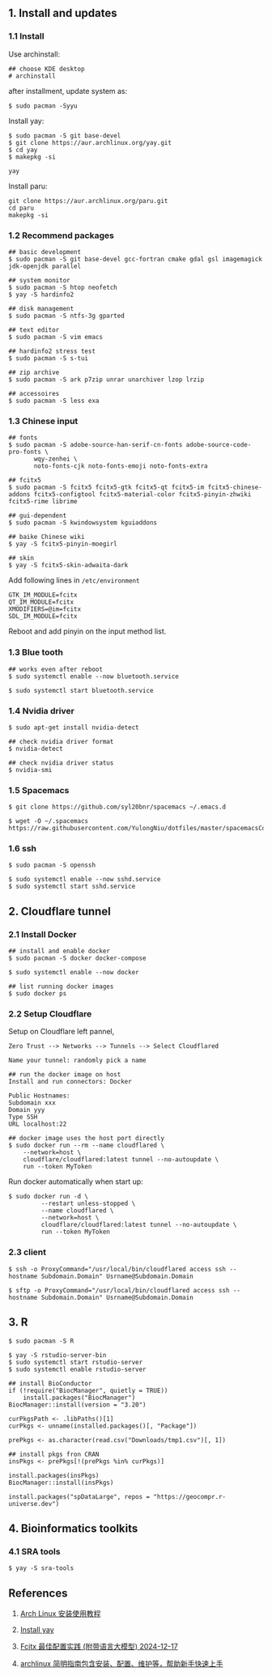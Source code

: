 ## 1. Install and updates

### 1.1 Install

Use archinstall:

```
## choose KDE desktop
# archinstall
```

after installment, update system as:

```
$ sudo pacman -Syyu
```

Install yay:

```
$ sudo pacman -S git base-devel
$ git clone https://aur.archlinux.org/yay.git
$ cd yay
$ makepkg -si
```

```
yay
```

Install paru:

```
git clone https://aur.archlinux.org/paru.git
cd paru
makepkg -si
```

### 1.2 Recommend packages

```
## basic development
$ sudo pacman -S git base-devel gcc-fortran cmake gdal gsl imagemagick jdk-openjdk parallel

## system monitor
$ sudo pacman -S htop neofetch
$ yay -S hardinfo2

## disk management
$ sudo pacman -S ntfs-3g gparted

## text editor
$ sudo pacman -S vim emacs

## hardinfo2 stress test
$ sudo pacman -S s-tui

## zip archive
$ sudo pacman -S ark p7zip unrar unarchiver lzop lrzip

## accessoires
$ sudo pacman -S less exa
```


### 1.3 Chinese input

```
## fonts
$ sudo pacman -S adobe-source-han-serif-cn-fonts adobe-source-code-pro-fonts \
       wqy-zenhei \
       noto-fonts-cjk noto-fonts-emoji noto-fonts-extra

## fcitx5
$ sudo pacman -S fcitx5 fcitx5-gtk fcitx5-qt fcitx5-im fcitx5-chinese-addons fcitx5-configtool fcitx5-material-color fcitx5-pinyin-zhwiki fcitx5-rime librime

## gui-dependent
$ sudo pacman -S kwindowsystem kguiaddons

## baike Chinese wiki
$ yay -S fcitx5-pinyin-moegirl

## skin
$ yay -S fcitx5-skin-adwaita-dark
```

Add following lines in `/etc/environment`

```
GTK_IM_MODULE=fcitx
QT_IM_MODULE=fcitx
XMODIFIERS=@im=fcitx
SDL_IM_MODULE=fcitx
```

Reboot and add pinyin on the input method list.

### 1.3 Blue tooth

```
## works even after reboot
$ sudo systemctl enable --now bluetooth.service

$ sudo systemctl start bluetooth.service
```

### 1.4 Nvidia driver

```
$ sudo apt-get install nvidia-detect
```

```
## check nvidia driver format
$ nvidia-detect

## check nvidia driver status
$ nvidia-smi
```

### 1.5 Spacemacs

```
$ git clone https://github.com/syl20bnr/spacemacs ~/.emacs.d

$ wget -O ~/.spacemacs https://raw.githubusercontent.com/YulongNiu/dotfiles/master/spacemacsConfig
```

### 1.6 ssh

```
$ sudo pacman -S openssh

$ sudo systemctl enable --now sshd.service
$ sudo systemctl start sshd.service
```

## 2. Cloudflare tunnel

### 2.1 Install Docker
```
## install and enable docker
$ sudo pacman -S docker docker-compose

$ sudo systemctl enable --now docker

## list running docker images
$ sudo docker ps
```

### 2.2 Setup Cloudflare
Setup on Cloudflare left pannel,

```
Zero Trust --> Networks --> Tunnels --> Select Cloudflared

Name your tunnel: randomly pick a name

## run the docker image on host
Install and run connectors: Docker

Public Hostnames:
Subdomain xxx
Domain yyy
Type SSH
URL localhost:22
```

```
## docker image uses the host port directly
$ sudo docker run --rm --name cloudflared \
    --network=host \
    cloudflare/cloudflared:latest tunnel --no-autoupdate \
    run --token MyToken
```

Run docker automatically when start up:

```
$ sudo docker run -d \
         --restart unless-stopped \
         --name cloudflared \
         --network=host \
         cloudflare/cloudflared:latest tunnel --no-autoupdate \
         run --token MyToken
```

### 2.3 client

```
$ ssh -o ProxyCommand="/usr/local/bin/cloudflared access ssh --hostname Subdomain.Domain" Usrname@Subdomain.Domain

$ sftp -o ProxyCommand="/usr/local/bin/cloudflared access ssh --hostname Subdomain.Domain" Usrname@Subdomain.Domain
```


## 3. R

```
$ sudo pacman -S R

$ yay -S rstudio-server-bin
$ sudo systemctl start rstudio-server
$ sudo systemctl enable rstudio-server
```

```
## install BioConductor
if (!require("BiocManager", quietly = TRUE))
    install.packages("BiocManager")
BiocManager::install(version = "3.20")

curPkgsPath <- .libPaths()[1]
curPkgs <- unname(installed.packages()[, "Package"])

prePkgs <- as.character(read.csv("Downloads/tmp1.csv")[, 1])

## install pkgs fron CRAN
insPkgs <- prePkgs[!(prePkgs %in% curPkgs)]

install.packages(insPkgs)
BiocManager::install(insPkgs)

install.packages("spDataLarge", repos = "https://geocompr.r-universe.dev")
```

## 4. Bioinformatics toolkits

### 4.1 SRA tools

```
$ yay -S sra-tools
```


## References

1. [Arch Linux 安装使用教程](https://archlinuxstudio.github.io/ArchLinuxTutoria)

2. [Install yay](https://github.com/Jguer/yay)

3. [Fcitx 最佳配置实践 (附带语言大模型) 2024-12-17](https://manateelazycat.github.io/2024/12/17/fcitx-best-config/)

4. [archlinux 简明指南包含安装、配置、维护等，帮助新手快速上手](https://arch.icekylin.online/)
